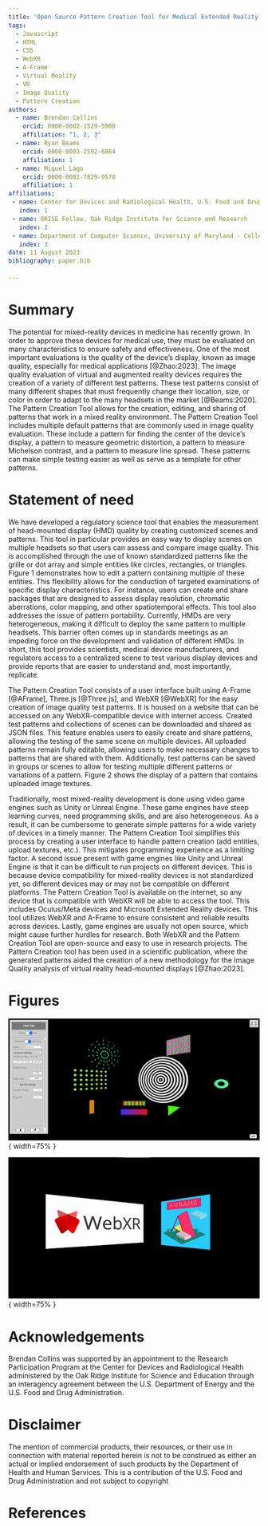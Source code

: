 ```yaml
---
title: 'Open-Source Pattern Creation Tool for Medical Extended Reality Image Quality Assessment'
tags:
  - Javascript
  - HTML
  - CSS
  - WebXR
  - A-Frame
  - Virtual Reality
  - VR
  - Image Quality
  - Pattern Creation
authors:
  - name: Brendan Collins
    orcid: 0000-0002-1529-5900
    affiliation: "1, 2, 3"
  - name: Ryan Beams
    orcid: 0000-0003-2592-6064
    affiliation: 1
  - name: Miguel Lago
    orcid: 0000-0002-7829-9570
    affiliation: 1
affiliations:
 - name: Center for Devices and Radiological Health, U.S. Food and Drug Administration
   index: 1
 - name: ORISE Fellow, Oak Ridge Institute for Science and Research
   index: 2
 - name: Department of Computer Science, University of Maryland - College Park
   index: 3
date: 11 August 2023
bibliography: paper.bib

---
```


# Summary

The potential for mixed-reality devices in medicine has recently grown. In order to approve these devices for medical use, they must be evaluated on many characteristics to ensure safety and effectiveness. One of the most important evaluations is the quality of the device’s display, known as image quality, especially for medical applications [@Zhao:2023]. The image quality evaluation of virtual and augmented reality devices requires the creation of a variety of different test patterns. These test patterns consist of many different shapes that must frequently change their location, size, or color in order to adapt to the many headsets in the market [@Beams:2020]. The Pattern Creation Tool allows for the creation, editing, and sharing of patterns that work in a mixed reality environment. The Pattern Creation Tool includes multiple default patterns that are commonly used in image quality evaluation. These include a pattern for finding the center of the device’s display, a pattern to measure geometric distortion, a pattern to measure Michelson contrast, and a pattern to measure line spread. These patterns can make simple testing easier as well as serve as a template for other patterns.

# Statement of need

We have developed a regulatory science tool that enables the measurement of head-mounted display (HMD) quality by creating customized scenes and patterns. This tool in particular provides an easy way to display scenes on multiple headsets so that users can assess and compare image quality. This is accomplished through the use of known standardized patterns like the grille or dot array and simple entities like circles, rectangles, or triangles. Figure 1 demonstrates how to edit a pattern containing multiple of these entities. This flexibility allows for the conduction of targeted examinations of specific display characteristics. For instance, users can create and share packages that are designed to assess display resolution, chromatic aberrations, color mapping, and other spatiotemporal effects. This tool also addresses the issue of pattern portability. Currently, HMDs are very heterogeneous, making it difficult to deploy the same pattern to multiple headsets. This barrier often comes up in standards meetings as an impeding force on the development and validation of different HMDs. In short, this tool provides scientists, medical device manufacturers, and regulators access to a centralized scene to test various display devices and provide reports that are easier to understand and, most importantly, replicate.

The Pattern Creation Tool consists of a user interface built using A-Frame [@AFrame], Three.js [@Three.js], and WebXR [@WebXR] for the easy creation of image quality test patterns. It is housed on a website that can be accessed on any WebXR-compatible device with internet access. Created test patterns and collections of scenes can be downloaded and shared as JSON files. This feature enables users to easily create and share patterns, allowing the testing of the same scene on multiple devices. All uploaded patterns remain fully editable, allowing users to make necessary changes to patterns that are shared with them. Additionally, test patterns can be saved in groups or scenes to allow for testing multiple different patterns or variations of a pattern. Figure 2 shows the display of a pattern that contains uploaded image textures.

Traditionally, most mixed-reality development is done using video game engines such as Unity or Unreal Engine. These game engines have steep learning curves, need programming skills, and are also heterogeneous. As a result, it can be cumbersome to generate simple patterns for a wide variety of devices in a timely manner. The Pattern Creation Tool simplifies this process by creating a user interface to handle pattern creation (add entities, upload textures, etc.). This mitigates programming experience as a limiting factor. A second issue present with game engines like Unity and Unreal Engine is that it can be difficult to run projects on different devices. This is because device compatibility for mixed-reality devices is not standardized yet, so different devices may or may not be compatible on different platforms. The Pattern Creation Tool is available on the internet, so any device that is compatible with WebXR will be able to access the tool. This includes Oculus/Meta devices and Microsoft Extended Reality devices. This tool utilizes WebXR and A-Frame to ensure consistent and reliable results across devices. Lastly, game engines are usually not open source, which might cause further hurdles for research. Both WebXR and the Pattern Creation Tool are open-source and easy to use in research projects. The Pattern Creation tool has been used in a scientific publication, where the generated patterns aided the creation of a new methodology for the Image Quality analysis of virtual reality head-mounted displays [@Zhao:2023].

# Figures

![Editing a Pattern](./Images/Fig1a.png){ width=75% }  


![Displaying a customized pattern](./Images/Fig1b.png){ width=75% }  


# Acknowledgements

Brendan Collins was supported by an appointment to the Research Participation Program at the Center for Devices and Radiological Health administered by the Oak Ridge Institute for Science and Education through an interagency agreement between the U.S. Department of Energy and the U.S. Food and Drug Administration. 

# Disclaimer
The mention of commercial products, their resources, or their use in connection with material reported herein is not to be construed as either an actual or implied endorsement of such products by the Department of Health and Human Services. This is a contribution of the U.S. Food and Drug Administration and not subject to copyright

# References
